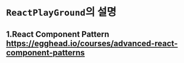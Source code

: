 # `ReactPlayGround`의 설명 

## 1.React Component Pattern https://egghead.io/courses/advanced-react-component-patterns

